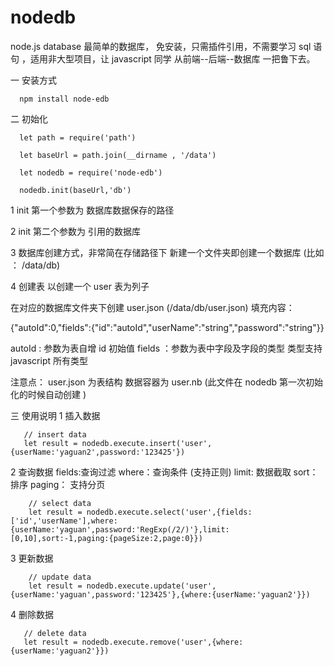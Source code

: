 # nodedb

node.js database 最简单的数据库， 免安装，只需插件引用，不需要学习 sql 语句 ，适用非大型项目，让 javascript 同学 从前端--后端--数据库 一把鲁下去。

一 安装方式

      npm install node-edb

二 初始化

      let path = require('path')

      let baseUrl = path.join(__dirname , '/data')

      let nodedb = require('node-edb')

      nodedb.init(baseUrl,'db')

1 init 第一个参数为 数据库数据保存的路径

2 init 第二个参数为 引用的数据库

3 数据库创建方式，非常简在存储路径下 新建一个文件夹即创建一个数据库 (比如 ： /data/db)

4 创建表 以创建一个 user 表为列子

在对应的数据库文件夹下创建 user.json (/data/db/user.json)
填充内容：

{"autoId":0,"fields":{"id":"autoId","userName":"string","password":"string"}}

autoId : 参数为表自增 id 初始值
fields ：参数为表中字段及字段的类型 类型支持 javascript 所有类型

注意点： user.json 为表结构 数据容器为 user.nb (此文件在 nodedb 第一次初始化的时候自动创建 )

三 使用说明
1 插入数据

       // insert data
       let result = nodedb.execute.insert('user',{userName:'yaguan2',password:'123425'})

2 查询数据 fields:查询过滤 where：查询条件 (支持正则) limit: 数据截取 sort：排序 paging： 支持分页

        // select data
        let result = nodedb.execute.select('user',{fields:['id','userName'],where:{userName:'yaguan',password:'RegExp(/2/)'},limit:[0,10],sort:-1,paging:{pageSize:2,page:0}})

3 更新数据

        // update data
        let result = nodedb.execute.update('user',{userName:'yaguan',password:'123425'},{where:{userName:'yaguan2'}})

4 删除数据

       // delete data
       let result = nodedb.execute.remove('user',{where:{userName:'yaguan2'}})
